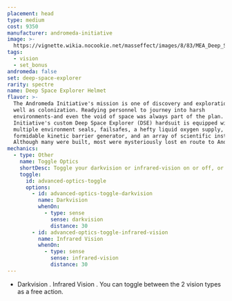 ```yaml
---
placement: head
type: medium
cost: 9350
manufacturer: andromeda-initiative
image: >-
  https://vignette.wikia.nocookie.net/masseffect/images/8/83/MEA_Deep_Space_Explorer_Helmet.png/revision/latest/scale-to-width-down/700?cb=20180513201333
tags:
  - vision
  - set_bonus
andromeda: false
set: deep-space-explorer
rarity: spectre
name: Deep Space Explorer Helmet
flavor: >-
  The Andromeda Initiative's mission is one of discovery and exploration, as
  well as colonization. Readying personnel to journey into harsh
  environments-and even the void of space was always part of the plan. Thus, the
  Initiative's custom Deep Space Explorer (DSE) hardsuit is equipped with
  multiple environment seals, failsafes, a hefty liquid oxygen supply, a
  formidable kinetic barrier generator, and an array of scientific instruments.
  Although many were built, most were mysteriously lost en route to Andromeda.
mechanics:
  - type: Other
    name: Toggle Optics
    shortDesc: Toggle your darkvision or infrared-vision on or off, or toggle between the two.
    toggle:
      id: advanced-optics-toggle
      options:
        - id: advanced-optics-toggle-darkvision
          name: Darkvision
          whenOn:
            - type: sense
              sense: darkvision
              distance: 30
        - id: advanced-optics-toggle-infrared-vision
          name: Infrared Vision
          whenOn:
            - type: sense
              sense: infrared-vision
              distance: 30
---
```

- Darkvision <me-distance length='30' />. Infrared Vision <me-distance length='30' />. You can
toggle between the 2 vision types as a free action.

